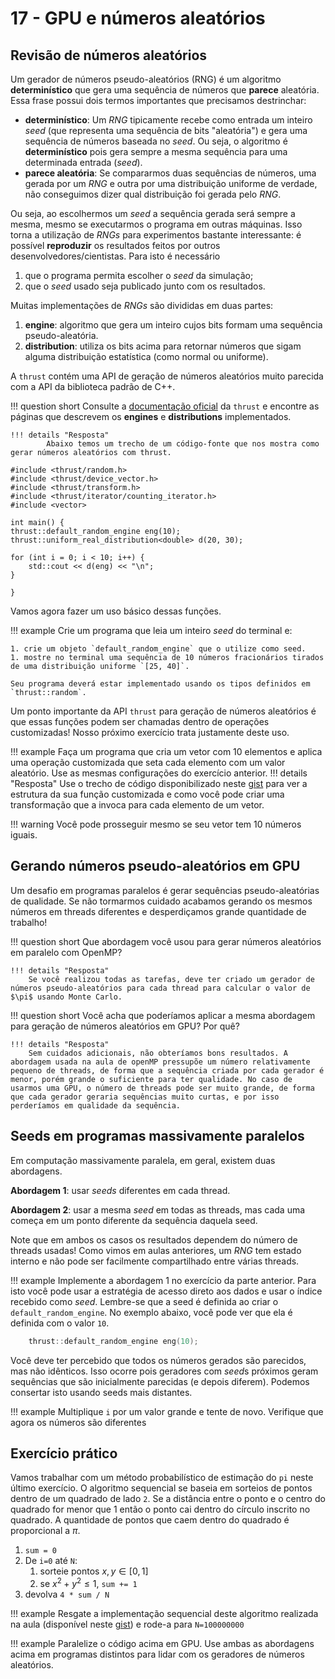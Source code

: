 # 17 - GPU e números aleatórios

## Revisão de números aleatórios

Um gerador de números pseudo-aleatórios (RNG) é um algoritmo **determinístico** que gera uma sequência de números que **parece** aleatória. Essa frase possui dois termos importantes que precisamos destrinchar:

* **determinístico**: Um *RNG* tipicamente recebe como entrada um inteiro *seed* (que representa uma sequência de bits "aleatória") e gera uma sequência de números baseada no *seed*. Ou seja, o algoritmo é **determinístico** pois gera sempre a mesma sequência para uma determinada entrada (*seed*).
* **parece aleatória**: Se compararmos duas sequências de números, uma gerada por um *RNG* e outra por uma distribuição uniforme de verdade, não conseguimos dizer qual distribuição foi gerada pelo *RNG*.

Ou seja, ao escolhermos um *seed* a sequência gerada será sempre a mesma, mesmo se executarmos o programa em outras máquinas. Isso torna a utilização de *RNGs* para experimentos bastante interessante: é possível **reproduzir** os resultados feitos por outros desenvolvedores/cientistas. Para isto é necessário

1. que o programa permita escolher o *seed* da simulação;
1. que o *seed* usado seja publicado junto com os resultados.

Muitas implementações de *RNGs*  são divididas em duas partes:

1. **engine**: algoritmo que gera um inteiro cujos bits formam uma sequência pseudo-aleatória.
1. **distribution**: utiliza os bits acima para retornar números que sigam alguma distribuição estatística (como normal ou uniforme).

A `thrust` contém uma API de geração de números aleatórios muito parecida com a API da biblioteca padrão de C++.

!!! question short
    Consulte a [documentação oficial](https://thrust.github.io/doc/modules.html) da `thrust` e encontre as páginas que descrevem os **engines** e **distributions** implementados.


    
    !!! details "Resposta"
            Abaixo temos um trecho de um código-fonte que nos mostra como gerar números aleatórios com thrust.
```
#include <thrust/random.h>
#include <thrust/device_vector.h>
#include <thrust/transform.h>
#include <thrust/iterator/counting_iterator.h>
#include <vector>

int main() {
thrust::default_random_engine eng(10);
thrust::uniform_real_distribution<double> d(20, 30);

for (int i = 0; i < 10; i++) {
    std::cout << d(eng) << "\n";
}

}
```


Vamos agora fazer um uso básico dessas funções.

!!! example
    Crie um programa que leia um inteiro *seed* do terminal e:

    1. crie um objeto `default_random_engine` que o utilize como seed.
    1. mostre no terminal uma sequência de 10 números fracionários tirados de uma distribuição uniforme `[25, 40]`.

    Seu programa deverá estar implementado usando os tipos definidos em `thrust::random`.

Um ponto importante da API `thrust` para geração de números aleatórios é que essas funções podem ser chamadas dentro de operações customizadas! Nosso próximo exercício trata justamente deste uso.

!!! example
    Faça um programa que cria um vetor com 10 elementos e aplica uma operação customizada que seta cada elemento com um valor aleatório. Use as mesmas configurações do exercício anterior. 
    !!! details "Resposta"
        Use o trecho de código disponibilizado neste [gist](https://gist.github.com/andrefmb/df1f7d24077fb1a510c680cfffcdee75) para ver a estrutura da sua função customizada e como você pode criar uma transformação que a invoca para cada elemento de um vetor. 

!!! warning
    Você pode prosseguir mesmo se seu vetor tem 10 números iguais.

## Gerando números pseudo-aleatórios em GPU

Um desafio em programas paralelos é gerar sequências pseudo-aleatórias de qualidade. Se não tormarmos cuidado acabamos gerando os mesmos números em threads diferentes e desperdiçamos grande quantidade de trabalho!

!!! question short
    Que abordagem você usou para gerar números aleatórios em paralelo com OpenMP?
    
    !!! details "Resposta"
        Se você realizou todas as tarefas, deve ter criado um gerador de números pseudo-aleatórios para cada thread para calcular o valor de $\pi$ usando Monte Carlo.

!!! question short
    Você acha que poderíamos aplicar a mesma abordagem para geração de números aleatórios em GPU? Por quê?

    !!! details "Resposta"
        Sem cuidados adicionais, não obteríamos bons resultados. A abordagem usada na aula de openMP pressupõe um número relativamente pequeno de threads, de forma que a sequência criada por cada gerador é menor, porém grande o suficiente para ter qualidade. No caso de usarmos uma GPU, o número de threads pode ser muito grande, de forma que cada gerador geraria sequências muito curtas, e por isso perderíamos em qualidade da sequência. 

## Seeds em programas massivamente paralelos

Em computação massivamente paralela, em geral, existem duas abordagens.

**Abordagem 1**: usar *seeds* diferentes em cada thread.

**Abordagem 2**: usar a mesma *seed* em todas as threads, mas cada uma começa em um ponto diferente da sequência daquela seed.

Note que em ambos os casos os resultados dependem do número de threads usadas! Como vimos em aulas anteriores, um *RNG* tem estado interno e não pode ser facilmente compartilhado entre várias threads.


!!! example
    Implemente a abordagem 1 no exercício da parte anterior. Para isto você pode usar a estratégia de acesso direto aos dados e usar o índice recebido como *seed*. Lembre-se que a seed é definida ao criar o `default_random_engine`. No exemplo abaixo, você pode ver que ela é definida com o valor `10`. 
```c++
    thrust::default_random_engine eng(10);
```
Você deve ter percebido que todos os números gerados são parecidos, mas não idênticos. Isso ocorre pois geradores com *seed*s próximos geram sequências que são inicialmente parecidas (e depois diferem). Podemos consertar isto usando seeds mais distantes.

!!! example
    Multiplique `i` por um valor grande e tente de novo. Verifique que agora os números são diferentes


## Exercício prático 

Vamos trabalhar com um método probabilístico de estimação do `pi` neste último exercício. O algoritmo sequencial se baseia em sorteios de pontos dentro de um quadrado de lado `2`. Se a distância entre o ponto e o centro do quadrado for menor que 1 então o ponto cai dentro do círculo inscrito no quadrado. A quantidade de pontos que caem dentro do quadrado é proporcional a $\pi$. 

1. `sum = 0`
1. De `i=0` até `N`:
    1. sorteie pontos $x,y \in [0,1]$
    1. se $x^2 + y^2 \leq 1$, `sum += 1`
1. devolva `4 * sum / N`

!!! example 
    Resgate a implementação sequencial deste algoritmo realizada na aula (disponível neste [gist](https://gist.github.com/andrefmb/ce5e282c6b9cdf80b5fcbbd71642d497)) e rode-a para `N=100000000`

!!! example
    Paralelize o código acima em GPU. Use ambas as abordagens acima em programas distintos para lidar com os geradores de números aleatórios.